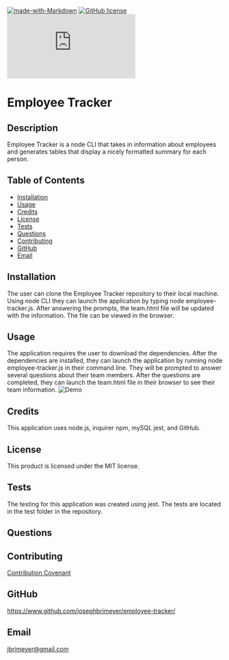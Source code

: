 [![made-with-Markdown](https://img.shields.io/badge/Made%20with-Markdown-1f425f.svg)](http://commonmark.org)
[![GitHub license](https://img.shields.io/github/license/Naereen/StrapDown.js.svg)](https://github.com/Naereen/StrapDown.js/blob/master/LICENSE)
[![Only 32 Kb](https://badge-size.herokuapp.com/Naereen/StrapDown.js/master/strapdown.min.js)](https://github.com/Naereen/StrapDown.js/blob/master/strapdown.min.js)

# Employee Tracker

## Description

Employee Tracker is a node CLI that takes in information about employees and generates tables that display a nicely formatted summary for each person.

## Table of Contents

- [Installation](#installation)
- [Usage](#usage)
- [Credits](#credits)
- [License](#license)
- [Tests](#tests)
- [Questions](#questions)
- [Contributing](#contributing)
- [GitHub](#github)
- [Email](#email)

## Installation

The user can clone the Employee Tracker repository to their local machine. Using node CLI they can launch the application by typing node employee-tracker.js. After answering the prompts, the team.html file will be updated with the information. The file can be viewed in the browser.

## Usage

The application requires the user to download the dependencies. After the dependencies are installed, they can launch the application by running node employee-tracker.js in their command line. They will be prompted to answer several questions about their team members. After the questions are completed, they can launch the team.html file in their browser to see their team information.
![Demo](./Assets/employee-tracker-demo.gif)

## Credits

This application uses node.js, inquirer npm, mySQL jest, and GitHub.

## License

This product is licensed under the MIT license.

## Tests

The testing for this application was created using jest. The tests are located in the test folder in the repository.

## Questions

## Contributing

[Contribution Covenant](https://www.contributor-covenant.org/)

## GitHub

https://www.github.com/josephbrimeyer/employee-tracker/

## Email

jbrimeyer@gmail.com
